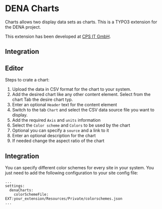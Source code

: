 DENA Charts
===========

Charts allows two display data sets as charts. This is a TYPO3 extension for the DENA project.

This extension has been developed at [CPS IT GmbH](https://cps-it.de).

## Integration



## Editor

Steps to crate a chart:

1. Upload the data in CSV format for the chart to your system.
2. Add the desired chart like any other content element. Select from the chart Tab the desire chart typ.
3. Enter an optional `Header` text for the content element
4. Switch to the tab `Chart` and select the CSV data source file you want to display.
5. Add the required `Axis` and `units` information
6. Select the `Color scheme` and `Colors` to be used by the chart
7. Optional you  can specify a `source`  and a link to it
8. Enter an optional description for the chart
9. If needed change the aspect ratio of the chart


## Integration

You can specify different color schemes for every site in your system. You just need to add the following
configuration to your site config file:

```
...
settings:
  denaCharts:
    colorSchemeFile: EXT:your_extension/Resources/Private/colorschemes.json
...
```

